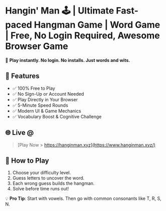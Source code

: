# Hangin' Man 🕹️ | Ultimate Fast-paced Hangman Game | Word Game | Free, No Login Required, Awesome Browser Game

🎯 **Play instantly. No login. No installs. Just words and wits.**

## 🚀 Features

- ✅ 100% Free to Play
- ✅ No Sign-Up or Account Needed
- ✅ Play Directly in Your Browser
- ✅ 5-Minute Speed Rounds
- ✅ Modern UI & Game Mechanics
- ✅ Vocabulary Boost & Cognitive Challenge

## 🌐 Live @

> [Play Now > https://hanginman.xyz](https://www.hanginman.xyz/)

## 🧠 How to Play

1. Choose your difficulty level.
2. Guess letters to uncover the word.
3. Each wrong guess builds the hangman.
4. Solve before time runs out!

💡 **Pro Tip**: Start with vowels. Then go with common consonants like T, R, S, N.
